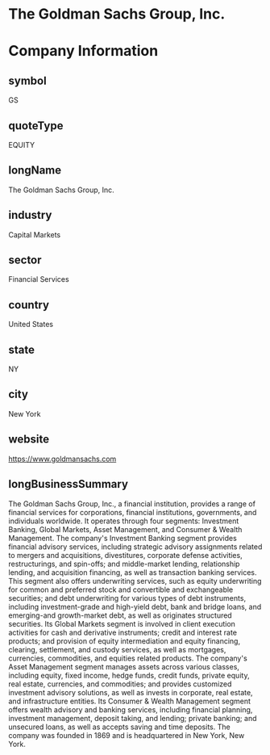 
The Goldman Sachs Group, Inc.
=============================

# Company Information

## symbol


GS


## quoteType


EQUITY


## longName


The Goldman Sachs Group, Inc.


## industry


Capital Markets


## sector


Financial Services


## country


United States


## state


NY


## city


New York


## website


https://www.goldmansachs.com


## longBusinessSummary


The Goldman Sachs Group, Inc., a financial institution, provides a range of financial services for corporations, financial institutions, governments, and individuals worldwide. It operates through four segments: Investment Banking, Global Markets, Asset Management, and Consumer & Wealth Management. The company's Investment Banking segment provides financial advisory services, including strategic advisory assignments related to mergers and acquisitions, divestitures, corporate defense activities, restructurings, and spin-offs; and middle-market lending, relationship lending, and acquisition financing, as well as transaction banking services. This segment also offers underwriting services, such as equity underwriting for common and preferred stock and convertible and exchangeable securities; and debt underwriting for various types of debt instruments, including investment-grade and high-yield debt, bank and bridge loans, and emerging-and growth-market debt, as well as originates structured securities. Its Global Markets segment is involved in client execution activities for cash and derivative instruments; credit and interest rate products; and provision of equity intermediation and equity financing, clearing, settlement, and custody services, as well as mortgages, currencies, commodities, and equities related products. The company's Asset Management segment manages assets across various classes, including equity, fixed income, hedge funds, credit funds, private equity, real estate, currencies, and commodities; and provides customized investment advisory solutions, as well as invests in corporate, real estate, and infrastructure entities. Its Consumer & Wealth Management segment offers wealth advisory and banking services, including financial planning, investment management, deposit taking, and lending; private banking; and unsecured loans, as well as accepts saving and time deposits. The company was founded in 1869 and is headquartered in New York, New York.


